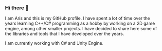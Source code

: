 ### Hi there 👋

I am Aris and this is my GitHub profile. I have spent a lot of time over the years learning C++/C# programming as a hobby by working on a 2D game engine, among other smaller projects. I have decided to share here some of the libraries and tools that I have developed over the years.

I am currently working with C# and Unity Engine.

<!--
**atrapalis/atrapalis** is a ✨ _special_ ✨ repository because its `README.md` (this file) appears on your GitHub profile.

Here are some ideas to get you started:

- 🔭 I’m currently working on ...
- 🌱 I’m currently learning ...
- 👯 I’m looking to collaborate on ...
- 🤔 I’m looking for help with ...
- 💬 Ask me about ...
- 📫 How to reach me: ...
- 😄 Pronouns: ...
- ⚡ Fun fact: ...
-->
